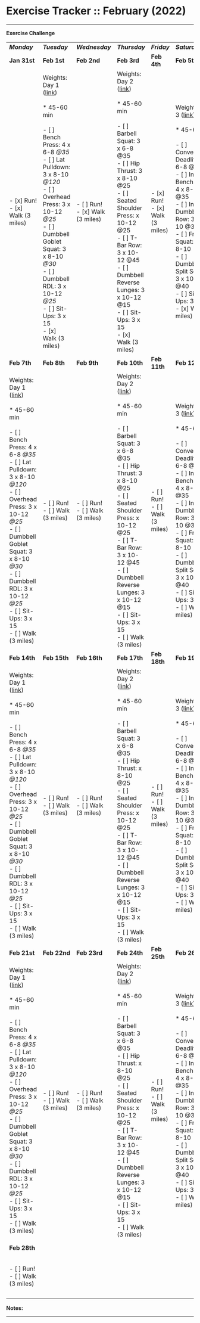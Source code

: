 # Exercise Tracker :: February (2022)

* * *

**Exercise Challenge**

|     |     |     |     |     |     |     |
| --- | --- | --- | --- | --- | --- | --- |
| **_Monday_** | **_Tuesday_** | **_Wednesday_** | **_Thursday_** | **_Friday_** | **_Saturday_** | **_Sunday_** |
| **Jan 31st** | **Feb 1st** | **Feb 2nd** | **Feb 3rd** | **Feb 4th** | **Feb 5th** | **Feb 6th** |
| - [x] Run!<br>- [x] Walk (3 miles) | Weights: Day 1 ([link](https://www.youtube.com/watch?v=edlPpNeFa3M&t=322s))<br><br>* 45-60 min<br><br>- [ ] Bench Press: 4 x 6-8 _@35_<br>- [ ] Lat Pulldown: 3 x 8-10 _@120_<br>- [ ] Overhead Press: 3 x 10-12 _@25_<br>- [ ] Dumbbell Goblet Squat: 3 x 8-10 _@30_<br>- [ ] Dumbbell RDL: 3 x 10-12 _@25_<br>- [ ] Sit-Ups: 3 x 15<br>- [x] Walk (3 miles) | - [ ] Run!<br>- [x] Walk (3 miles) | Weights: Day 2 ([link](https://www.youtube.com/watch?v=edlPpNeFa3M&t=322s))<br><br>* 45-60 min<br><br>- [ ] Barbell Squat: 3 x 6-8 @35<br>- [ ] Hip Thrust: 3 x 8-10 @25<br>- [ ] Seated Shoulder Press: x 10-12 @25<br>- [ ] T-Bar Row: 3 x 10-12 @45<br>- [ ] Dumbbell Reverse Lunges: 3 x 10-12 @15<br>- [ ] Sit-Ups: 3 x 15<br>- [x] Walk (3 miles) | - [x] Run!<br>- [x] Walk (3 miles) | Weights: Day 3 ([link](https://www.youtube.com/watch?v=edlPpNeFa3M&t=451s))<br><br>* 45-60 min<br><br>- [ ] Conventional Deadlift: 3 x 6-8 @45<br>- [ ] Incline Bench Press: 4 x 8-10 @35<br>- [ ] Incline Dumbbell Row: 3 x 8-10 @35<br>- [ ] Front Squat: 3 x 8-10<br>- [ ] Dumbbell Split Squat: 3 x 10-12 @40<br>- [ ] Sit-Ups: 3 x 15<br>- [x] Walk (3 miles) | - [ ] Long Run! |
| **Feb 7th** | **Feb 8th** | **Feb 9th** | **Feb 10th** | **Feb 11th** | **Feb 12th** | **Feb 13th** |
| Weights: Day 1 ([link](https://www.youtube.com/watch?v=edlPpNeFa3M&t=322s))<br><br>* 45-60 min<br><br>- [ ] Bench Press: 4 x 6-8 _@35_<br>- [ ] Lat Pulldown: 3 x 8-10 _@120_<br>- [ ] Overhead Press: 3 x 10-12 _@25_<br>- [ ] Dumbbell Goblet Squat: 3 x 8-10 _@30_<br>- [ ] Dumbbell RDL: 3 x 10-12 _@25_<br>- [ ] Sit-Ups: 3 x 15<br>- [ ] Walk (3 miles) | - [ ] Run!<br>- [ ] Walk (3 miles) | - [ ] Run!<br>- [ ] Walk (3 miles) | Weights: Day 2 ([link](https://www.youtube.com/watch?v=edlPpNeFa3M&t=322s))<br><br>* 45-60 min<br><br>- [ ] Barbell Squat: 3 x 6-8 @35<br>- [ ] Hip Thrust: 3 x 8-10 @25<br>- [ ] Seated Shoulder Press: x 10-12 @25<br>- [ ] T-Bar Row: 3 x 10-12 @45<br>- [ ] Dumbbell Reverse Lunges: 3 x 10-12 @15<br>- [ ] Sit-Ups: 3 x 15<br>- [ ] Walk (3 miles) | - [ ] Run!<br>- [ ] Walk (3 miles) | Weights: Day 3 ([link](https://www.youtube.com/watch?v=edlPpNeFa3M&t=451s))<br><br>* 45-60 min<br><br>- [ ] Conventional Deadlift: 3 x 6-8 @45<br>- [ ] Incline Bench Press: 4 x 8-10 @35<br>- [ ] Incline Dumbbell Row: 3 x 8-10 @35<br>- [ ] Front Squat: 3 x 8-10<br>- [ ] Dumbbell Split Squat: 3 x 10-12 @40<br>- [ ] Sit-Ups: 3 x 15<br>- [ ] Walk (3 miles) | - [ ] Long Run! |
| **Feb 14th** | **Feb 15th** | **Feb 16th** | **Feb 17th** | **Feb 18th** | **Feb 19th** | **Feb 20th** |
| Weights: Day 1 ([link](https://www.youtube.com/watch?v=edlPpNeFa3M&t=322s))<br><br>* 45-60 min<br><br>- [ ] Bench Press: 4 x 6-8 _@35_<br>- [ ] Lat Pulldown: 3 x 8-10 _@120_<br>- [ ] Overhead Press: 3 x 10-12 _@25_<br>- [ ] Dumbbell Goblet Squat: 3 x 8-10 _@30_<br>- [ ] Dumbbell RDL: 3 x 10-12 _@25_<br>- [ ] Sit-Ups: 3 x 15<br>- [ ] Walk (3 miles) | - [ ] Run!<br>- [ ] Walk (3 miles) | - [ ] Run!<br>- [ ] Walk (3 miles) | Weights: Day 2 ([link](https://www.youtube.com/watch?v=edlPpNeFa3M&t=322s))<br><br>* 45-60 min<br><br>- [ ] Barbell Squat: 3 x 6-8 @35<br>- [ ] Hip Thrust: x 8-10 @25<br>- [ ] Seated Shoulder Press: x 10-12 @25<br>- [ ] T-Bar Row: 3 x 10-12 @45<br>- [ ] Dumbbell Reverse Lunges: 3 x 10-12 @15<br>- [ ] Sit-Ups: 3 x 15<br>- [ ] Walk (3 miles) | - [ ] Run!<br>- [ ] Walk (3 miles) | Weights: Day 3 ([link](https://www.youtube.com/watch?v=edlPpNeFa3M&t=451s))<br><br>* 45-60 min<br><br>- [ ] Conventional Deadlift: 3 x 6-8 @45<br>- [ ] Incline Bench Press: 4 x 8-10 @35<br>- [ ] Incline Dumbbell Row: 3 x 8-10 @35<br>- [ ] Front Squat: 3 x 8-10<br>- [ ] Dumbbell Split Squat: 3 x 10-12 @40<br>- [ ] Sit-Ups: 3 x 15<br>- [ ] Walk (3 miles) | - [ ] Long Run! |
| **Feb 21st** | **Feb 22nd** | **Feb 23rd** | **Feb 24th** | **Feb 25th** | **Feb 26th** | **Feb 27th** |
| Weights: Day 1 ([link](https://www.youtube.com/watch?v=edlPpNeFa3M&t=322s))<br><br>* 45-60 min<br><br>- [ ] Bench Press: 4 x 6-8 _@35_<br>- [ ] Lat Pulldown: 3 x 8-10 _@120_<br>- [ ] Overhead Press: 3 x 10-12 _@25_<br>- [ ] Dumbbell Goblet Squat: 3 x 8-10 _@30_<br>- [ ] Dumbbell RDL: 3 x 10-12 _@25_<br>- [ ] Sit-Ups: 3 x 15<br>- [ ] Walk (3 miles) | - [ ] Run!<br>- [ ] Walk (3 miles) | - [ ] Run!<br>- [ ] Walk (3 miles) | Weights: Day 2 ([link](https://www.youtube.com/watch?v=edlPpNeFa3M&t=322s))<br><br>* 45-60 min<br><br>- [ ] Barbell Squat: 3 x 6-8 @35<br>- [ ] Hip Thrust: x 8-10 @25<br>- [ ] Seated Shoulder Press: x 10-12 @25<br>- [ ] T-Bar Row: 3 x 10-12 @45<br>- [ ] Dumbbell Reverse Lunges: 3 x 10-12 @15<br>- [ ] Sit-Ups: 3 x 15<br>- [ ] Walk (3 miles) | - [ ] Run!<br>- [ ] Walk (3 miles) | Weights: Day 3 ([link](https://www.youtube.com/watch?v=edlPpNeFa3M&t=451s))<br><br>* 45-60 min<br><br>- [ ] Conventional Deadlift: 3 x 6-8 @45<br>- [ ] Incline Bench Press: 4 x 8-10 @35<br>- [ ] Incline Dumbbell Row: 3 x 8-10 @35<br>- [ ] Front Squat: 3 x 8-10<br>- [ ] Dumbbell Split Squat: 3 x 10-12 @40<br>- [ ] Sit-Ups: 3 x 15<br>- [ ] Walk (3 miles) | - [ ] Long Run! |
| **Feb 28th** |     |     |     |     |     | **Jan 30th** |
| - [ ] Run!<br>- [ ] Walk (3 miles) |     |     |     |     |     | - [ ] Run!<br>- [x] Walk (3 miles) |
|     |     |     |     |     |     |     |

**Notes:**

* * *
